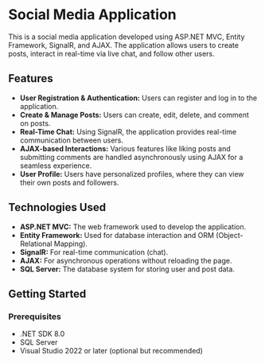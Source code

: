 # Social Media Application

This is a social media application developed using ASP.NET MVC, Entity Framework, SignalR, and AJAX. The application allows users to create posts, interact in real-time via live chat, and follow other users.

## Features

- **User Registration & Authentication:** Users can register and log in to the application.
- **Create & Manage Posts:** Users can create, edit, delete, and comment on posts.
- **Real-Time Chat:** Using SignalR, the application provides real-time communication between users.
- **AJAX-based Interactions:** Various features like liking posts and submitting comments are handled asynchronously using AJAX for a seamless experience.
- **User Profile:** Users have personalized profiles, where they can view their own posts and followers.

## Technologies Used

- **ASP.NET MVC:** The web framework used to develop the application.
- **Entity Framework:** Used for database interaction and ORM (Object-Relational Mapping).
- **SignalR:** For real-time communication (chat).
- **AJAX:** For asynchronous operations without reloading the page.
- **SQL Server:** The database system for storing user and post data.

## Getting Started

### Prerequisites

- .NET SDK 8.0
- SQL Server
- Visual Studio 2022 or later (optional but recommended)
